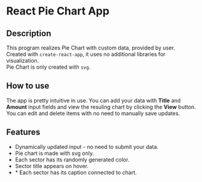 # React Pie Chart App

## Description

This program realizes Pie Chart with custom data, provided by user. <br>
Created with `create-react-app`, it uses no additional libraries for visualization. <br>
Pie Chart is only created with `svg`.

## How to use
The app is pretty intuitive in use. You can add your data with **Title** and **Amount** input fields and view the resuling chart by clicking the **View** button. <br>
You can edit and delete items with no need to manually save updates. 

## Features
<ul>
	<li>Dynamically updated input - no need to submit your data.</li>
	<li>Pie chart is made with svg only.</li>
	<li>Each sector has its randomly generated color.</li>
	<li>Sector title appears on hover.</li>
	<li>* Each sector has its caption connected to chart.</li>
</ul>

